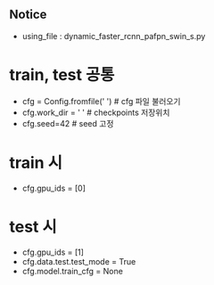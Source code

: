 ## Notice

- using_file : dynamic_faster_rcnn_pafpn_swin_s.py

# train, test 공통
- cfg = Config.fromfile(' ') # cfg 파일 불러오기
- cfg.work_dir = ' ' # checkpoints 저장위치
- cfg.seed=42 # seed 고정

# train 시
- cfg.gpu_ids = [0]

# test 시
- cfg.gpu_ids = [1]
- cfg.data.test.test_mode = True
- cfg.model.train_cfg = None